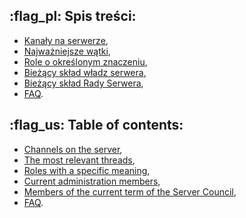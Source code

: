 ## :flag_pl: Spis treści:
- [Kanały na serwerze](<https://discord.com/channels/822931925618524240/1180897754327826503/1195366997920337980>),
- [Najważniejsze wątki](<https://discord.com/channels/822931925618524240/1180897754327826503/1195367000243982419>),
- [Role o określonym znaczeniu](<https://discord.com/channels/822931925618524240/1180897754327826503/1195367002806698095>),
- [Bieżący skład władz serwera](<https://discord.com/channels/822931925618524240/1180897754327826503/1195367004127903747>),
- [Bieżący skład Rady Serwera](<https://discord.com/channels/822931925618524240/1180897754327826503/1195367006648676392>),
- [FAQ](<https://discord.com/channels/822931925618524240/1230633174011478106>).
## :flag_us: Table of contents:
- [Channels on the server](<https://discord.com/channels/822931925618524240/1180897754327826503/1195367010624868413>),
- [The most relevant threads](<https://discord.com/channels/822931925618524240/1180897754327826503/1195367012776546336>),
- [Roles with a specific meaning](<https://discord.com/channels/822931925618524240/1180897754327826503/1195367015595118592>),
- [Current administration members](<https://discord.com/channels/822931925618524240/1180897754327826503/1195367019298701382>),
- [Members of the current term of the Server Council](<https://discord.com/channels/822931925618524240/1180897754327826503/1195367021781721158>),
- [FAQ](<https://discord.com/channels/822931925618524240/1230633174011478106>).